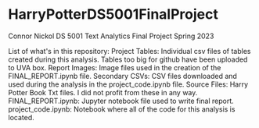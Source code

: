 # HarryPotterDS5001FinalProject
Connor Nickol DS 5001 Text Analytics Final Project
Spring 2023

List of what's in this repository:
Project Tables: Individual csv files of tables created during this analysis. Tables too big for github have been uploaded to UVA box.
Report Images: Image files used in the creation of the FINAL_REPORT.ipynb file.
Secondary CSVs: CSV files downloaded and used during the analysis in the project_code.ipynb file.
Source Files: Harry Potter Book Txt files. I did not profit from these in any way.
FINAL_REPORT.ipynb: Jupyter notebook file used to write final report.
project_code.ipynb: Notebook where all of the code for this analysis is located. 
